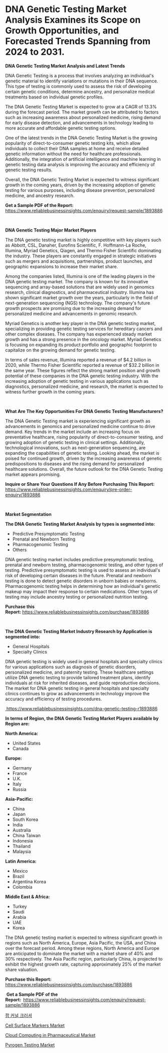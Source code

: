 <p><h1>DNA Genetic Testing Market Analysis Examines its Scope on Growth Opportunities, and Forecasted Trends Spanning from 2024 to 2031.</h1></p><p><strong>DNA Genetic Testing Market Analysis and Latest Trends</strong></p>
<p><p>DNA Genetic Testing is a process that involves analyzing an individual's genetic material to identify variations or mutations in their DNA sequence. This type of testing is commonly used to assess the risk of developing certain genetic conditions, determine ancestry, and personalize medical treatments based on individual genetic profiles.</p><p>The DNA Genetic Testing Market is expected to grow at a CAGR of 13.3% during the forecast period. The market growth can be attributed to factors such as increasing awareness about personalized medicine, rising demand for early disease detection, and advancements in technology leading to more accurate and affordable genetic testing options.</p><p>One of the latest trends in the DNA Genetic Testing Market is the growing popularity of direct-to-consumer genetic testing kits, which allow individuals to collect their DNA samples at home and receive detailed genetic information without the need for healthcare professionals. Additionally, the integration of artificial intelligence and machine learning in genetic testing data analysis is improving the accuracy and efficiency of genetic testing results.</p><p>Overall, the DNA Genetic Testing Market is expected to witness significant growth in the coming years, driven by the increasing adoption of genetic testing for various purposes, including disease prevention, personalized medicine, and ancestry research.</p></p>
<p><strong>Get a Sample PDF of the Report:&nbsp;</strong> <a href="https://www.reliablebusinessinsights.com/enquiry/request-sample/1893886">https://www.reliablebusinessinsights.com/enquiry/request-sample/1893886</a></p>
<p>&nbsp;</p>
<p><strong>DNA Genetic Testing Major Market Players</strong></p>
<p><p>The DNA genetic testing market is highly competitive with key players such as Abbott, CSL, Danaher, Eurofins Scientific, F. Hoffmann-La Roche, Illumina, Myriad Genetics, Qiagen, and Thermo Fisher Scientific dominating the industry. These players are constantly engaged in strategic initiatives such as mergers and acquisitions, partnerships, product launches, and geographic expansions to increase their market share.</p><p>Among the companies listed, Illumina is one of the leading players in the DNA genetic testing market. The company is known for its innovative sequencing and array-based solutions that are widely used in genomics research, clinical diagnostics, and pharmaceutical industry. Illumina has shown significant market growth over the years, particularly in the field of next-generation sequencing (NGS) technology. The company's future growth prospects are promising due to the increasing demand for personalized medicine and advancements in genomic research.</p><p>Myriad Genetics is another key player in the DNA genetic testing market, specializing in providing genetic testing services for hereditary cancers and other complex diseases. The company has experienced steady market growth and has a strong presence in the oncology market. Myriad Genetics is focusing on expanding its product portfolio and geographic footprint to capitalize on the growing demand for genetic testing.</p><p>In terms of sales revenue, Illumina reported a revenue of $4.2 billion in 2020, while Thermo Fisher Scientific reported a revenue of $32.2 billion in the same year. These figures reflect the strong market position and growth potential of these companies in the DNA genetic testing industry. With the increasing adoption of genetic testing in various applications such as diagnostics, personalized medicine, and research, the market is expected to witness further growth in the coming years.</p></p>
<p>&nbsp;</p>
<p><strong>What Are The Key Opportunities For DNA Genetic Testing Manufacturers?</strong></p>
<p><p>The DNA Genetic Testing market is experiencing significant growth as advancements in genomics and personalized medicine continue to drive demand. Key trends in the market include an increasing focus on preventative healthcare, rising popularity of direct-to-consumer testing, and growing adoption of genetic testing in clinical settings. Additionally, technological innovations, such as next-generation sequencing, are expanding the capabilities of genetic testing. Looking ahead, the market is poised for continued growth, driven by the increasing awareness of genetic predispositions to diseases and the rising demand for personalized healthcare solutions. Overall, the future outlook for the DNA Genetic Testing market appears promising.</p></p>
<p><strong>Inquire or Share Your Questions If Any Before Purchasing This Report:</strong> <a href="https://www.reliablebusinessinsights.com/enquiry/pre-order-enquiry/1893886">https://www.reliablebusinessinsights.com/enquiry/pre-order-enquiry/1893886</a></p>
<p>&nbsp;</p>
<p><strong>Market Segmentation</strong></p>
<p><strong>The DNA Genetic Testing Market Analysis by types is segmented into:</strong></p>
<p><ul><li>Predictive Presymptomatic Testing</li><li>Prenatal and Newborn Testing</li><li>Pharmacogenomic Testing</li><li>Others</li></ul></p>
<p><p>DNA genetic testing market includes predictive presymptomatic testing, prenatal and newborn testing, pharmacogenomic testing, and other types of testing. Predictive presymptomatic testing is used to assess an individual's risk of developing certain diseases in the future. Prenatal and newborn testing is done to detect genetic disorders in unborn babies or newborns. Pharmacogenomic testing helps in determining how an individual's genetic makeup may impact their response to certain medications. Other types of testing may include ancestry testing or personalized nutrition testing.</p></p>
<p><strong>Purchase this Report:&nbsp;</strong><a href="https://www.reliablebusinessinsights.com/purchase/1893886">https://www.reliablebusinessinsights.com/purchase/1893886</a></p>
<p>&nbsp;</p>
<p><strong>The DNA Genetic Testing Market Industry Research by Application is segmented into:</strong></p>
<p><ul><li>General Hospitals</li><li>Specialty Clinics</li></ul></p>
<p><p>DNA genetic testing is widely used in general hospitals and specialty clinics for various applications such as diagnosis of genetic disorders, personalized medicine, and paternity testing. These healthcare settings utilize DNA genetic testing to provide tailored treatment plans, identify individuals at risk for inherited diseases, and guide reproductive decisions. The market for DNA genetic testing in general hospitals and specialty clinics continues to grow as advancements in technology improve the accuracy and efficiency of testing procedures.</p></p>
<p><a href="https://www.reliablebusinessinsights.com/dna-genetic-testing-r1893886">&nbsp;https://www.reliablebusinessinsights.com/dna-genetic-testing-r1893886</a></p>
<p><strong>In terms of Region, the DNA Genetic Testing Market Players available by Region are:</strong></p>
<p>
    <p> <strong> North America: </strong>
        <ul>
            <li>United States</li>
            <li>Canada</li>
        </ul>
        </p> 
    <p> <strong> Europe: </strong>
        <ul>
            <li>Germany</li>
            <li>France</li>
            <li>U.K.</li>
            <li>Italy</li>
            <li>Russia</li>
        </ul>
        </p> 
    <p> <strong> Asia-Pacific: </strong>
        <ul>
            <li>China</li>
            <li>Japan</li>
            <li>South Korea</li>
            <li>India</li>
            <li>Australia</li>
            <li>China Taiwan</li>
            <li>Indonesia</li>
            <li>Thailand</li>
            <li>Malaysia</li>
        </ul>
        </p> 
    <p> <strong> Latin America: </strong>
        <ul>
            <li>Mexico</li>
            <li>Brazil</li>
            <li>Argentina Korea</li>
            <li>Colombia</li>
        </ul>
        </p> 
    <p> <strong> Middle East & Africa: </strong>
        <ul>
            <li>Turkey</li>
            <li>Saudi</li>
            <li>Arabia</li>
            <li>UAE</li>
            <li>Korea</li>
        </ul>
    </p>
    </p>
<p><p>The DNA genetic testing market is expected to witness significant growth in regions such as North America, Europe, Asia Pacific, the USA, and China over the forecast period. Among these regions, North America and Europe are anticipated to dominate the market with a market share of 40% and 30% respectively. The Asia Pacific region, particularly China, is projected to exhibit the highest growth rate, capturing approximately 25% of the market share valuation.</p></p>
<p><strong>Purchase this Report: </strong><a href="https://www.reliablebusinessinsights.com/purchase/1893886">https://www.reliablebusinessinsights.com/purchase/1893886</a></p>
<p>&nbsp;<strong>Get a Sample PDF of the Report:&nbsp;&nbsp;</strong><a href="https://www.reliablebusinessinsights.com/enquiry/request-sample/1893886">https://www.reliablebusinessinsights.com/enquiry/request-sample/1893886</a></p>
<p><strong></strong></p>
<p><p><a href="https://github.com/marufmohassin05/Market-Research-Report-List-2/blob/main/217879873581.md">팜 커널 크러셔</a></p><p><a href="https://github.com/nafiafirdania/Market-Research-Report-List-1/blob/main/cell-surface-markers-market.md">Cell Surface Markers Market</a></p><p><a href="https://github.com/cameroneffertz/Market-Research-Report-List-2/blob/main/cloud-computing-in-pharmaceutical-market.md">Cloud Computing in Pharmaceutical Market</a></p><p><a href="https://github.com/faisalayoob601/Market-Research-Report-List-1/blob/main/pyrogen-testing-market.md">Pyrogen Testing Market</a></p></p>